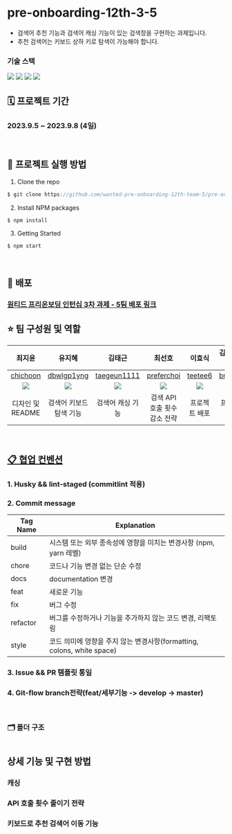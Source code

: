 # pre-onboarding-12th-3-5

- 검색어 추천 기능과 검색어 캐싱 기능이 있는 검색창을 구현하는 과제입니다.
- 추천 검색어는 키보드 상하 키로 탐색이 가능해야 합니다.

### 기술 스택

<div>
  <img src="https://img.shields.io/badge/react-61DAFB?style=flat&logo=react&logoColor=white">
  <img src="https://img.shields.io/badge/typescript-3178C6?style=flat&logo=typescript&logoColor=white">
  <img src="https://img.shields.io/badge/sass-DB7093?style=flat&logo=sass&logoColor=white">
  <img src="https://img.shields.io/badge/axios-5A29E4?style=flat&logo=axios&logoColor=white">
</div>

## 🗓️ 프로젝트 기간

### 2023.9.5 ~ 2023.9.8 (4일)

<br />

## 📌 프로젝트 실행 방법

1. Clone the repo

```javascript
$ git clone https://github.com/wanted-pre-onboarding-12th-team-5/pre-onboarding-12th-3-5.git
```

2. Install NPM packages

```javascript
$ npm install
```

3. Getting Started

```javascript
$ npm start
```

<br/>


## 🚀 배포

### [원티드 프리온보딩 인턴십 3차 과제 - 5팀 배포 링크]()


## ⭐️ 팀 구성원 및 역할

|                          최지윤                           |                           유지혜                           |                           김태근                           |                          최선호                           |                          이효식                           |                 김형일(팀장)                 |
| :-------------------------------------------------------: | :--------------------------------------------------------: | :--------------------------------------------------------: | :-------------------------------------------------------: | :-------------------------------------------------------: | :------------------------------------------: |
|          [chichoon](https://github.com/chichoon)          |        [dbwlgp1yng](https://github.com/dbwlgp1yng)         |       [taegeun1111](https://github.com/taegeun1111)        |        [preferchoi](https://github.com/preferchoi)        |           [teetee6](https://github.com/teetee6)           | [brother1](https://github.com/brother1-4752) |
| ![](https://avatars.githubusercontent.com/u/37893979?v=4) | ![](https://avatars.githubusercontent.com/u/126330595?v=4) | ![](https://avatars.githubusercontent.com/u/122959190?v=4) | ![](https://avatars.githubusercontent.com/u/74041004?v=4) | ![](https://avatars.githubusercontent.com/u/17748068?v=4) |            ![](https://avatars.githubusercontent.com/u/60454376?v=4)          |
|                 디자인 및 README             |              검색어 키보드 탐색 기능            |                            검색어 캐싱 기능                            |         검색 API 호출 횟수 감소 전략               |               프로젝트 배포                         |                프로젝트 셋팅                 |

<br />


## [📋 협업 컨벤션](https://www.notion.so/brotherone/5-fd85a49386724f34abe49a309e9b9e3e)

### 1. Husky && lint-staged (commitlint 적용)

### 2. Commit message

| Tag Name | Explanation                                                            |
| -------- | ---------------------------------------------------------------------- |
| build    | 시스템 또는 외부 종속성에 영향을 미치는 변경사항 (npm, yarn 레벨)      |
| chore    | 코드나 기능 변경 없는 단순 수정                                        |
| docs     | documentation 변경                                                     |
| feat     | 새로운 기능                                                            |
| fix      | 버그 수정                                                              |
| refactor | 버그를 수정하거나 기능을 추가하지 않는 코드 변경, 리팩토링             |
| style    | 코드 의미에 영향을 주지 않는 변경사항(formatting, colons, white space) |

### 3. Issue && PR 템플릿 통일

### 4. Git-flow branch전략(feat/세부기능 -> develop -> master)

<br />

### 🗂️ 폴더 구조

```

```


## 상세 기능 및 구현 방법

### 캐싱

### API 호출 횟수 줄이기 전략

### 키보드로 추천 검색어 이동 기능


